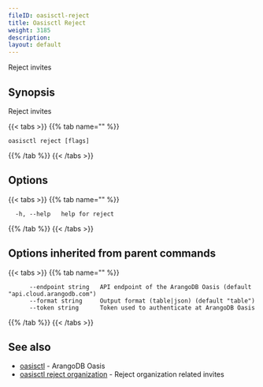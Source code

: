 ```yaml
---
fileID: oasisctl-reject
title: Oasisctl Reject
weight: 3185
description: 
layout: default
---
```

Reject invites

## Synopsis

Reject invites

{{< tabs >}}
{{% tab name="" %}}
```
oasisctl reject [flags]
```
{{% /tab %}}
{{< /tabs >}}

## Options

{{< tabs >}}
{{% tab name="" %}}
```
  -h, --help   help for reject
```
{{% /tab %}}
{{< /tabs >}}

## Options inherited from parent commands

{{< tabs >}}
{{% tab name="" %}}
```
      --endpoint string   API endpoint of the ArangoDB Oasis (default "api.cloud.arangodb.com")
      --format string     Output format (table|json) (default "table")
      --token string      Token used to authenticate at ArangoDB Oasis
```
{{% /tab %}}
{{< /tabs >}}

## See also

* [oasisctl](../oasisctl-options)	 - ArangoDB Oasis
* [oasisctl reject organization](oasisctl-reject-organization)	 - Reject organization related invites

